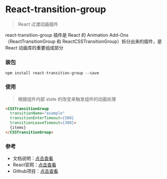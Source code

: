 # React-transition-group

> React 过渡动画插件

react-transition-group 插件是 React 的 Animation Add-Ons（ReactTransitionGroup 和 ReactCSSTransitionGroup）拆分出来的插件，是 React 动画库的重要组成部分

### 装包

```
npm install react-transition-group --save
```

### 使用

> 根据组件内部 state 的改变来触发组件的动画处理

```html
<CSSTransitionGroup
  transitionName="example"
  transitionEnterTimeout={500}
  transitionLeaveTimeout={300}>
  {items}
</CSSTransitionGroup>
```


### 参考

 - 文档说明：[点击查看](https://reactcommunity.org/react-transition-group/)
 - React官网：[点击查看](https://facebook.github.io/react/docs/animation.html)
 - Github项目：[点击查看](https://github.com/liangklfangl/react-animation-demo)
